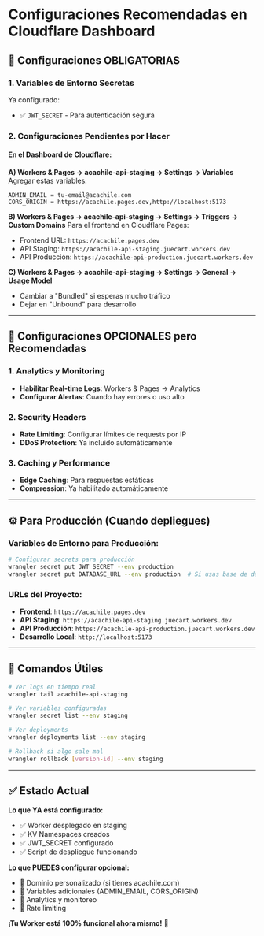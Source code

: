 # Configuraciones Recomendadas en Cloudflare Dashboard

## 🎯 Configuraciones OBLIGATORIAS

### 1. Variables de Entorno Secretas
Ya configurado:
- ✅ `JWT_SECRET` - Para autenticación segura

### 2. Configuraciones Pendientes por Hacer

#### En el Dashboard de Cloudflare:

**A) Workers & Pages → acachile-api-staging → Settings → Variables**
Agregar estas variables:
```
ADMIN_EMAIL = tu-email@acachile.com
CORS_ORIGIN = https://acachile.pages.dev,http://localhost:5173
```

**B) Workers & Pages → acachile-api-staging → Settings → Triggers → Custom Domains**
Para el frontend en Cloudflare Pages:
- Frontend URL: `https://acachile.pages.dev`
- API Staging: `https://acachile-api-staging.juecart.workers.dev`
- API Producción: `https://acachile-api-production.juecart.workers.dev`

**C) Workers & Pages → acachile-api-staging → Settings → General → Usage Model**
- Cambiar a "Bundled" si esperas mucho tráfico
- Dejar en "Unbound" para desarrollo

---

## 🚀 Configuraciones OPCIONALES pero Recomendadas

### 1. Analytics y Monitoring
- **Habilitar Real-time Logs**: Workers & Pages → Analytics
- **Configurar Alertas**: Cuando hay errores o uso alto

### 2. Security Headers
- **Rate Limiting**: Configurar límites de requests por IP
- **DDoS Protection**: Ya incluido automáticamente

### 3. Caching y Performance
- **Edge Caching**: Para respuestas estáticas
- **Compression**: Ya habilitado automáticamente

---

## ⚙️ Para Producción (Cuando depliegues)

### Variables de Entorno para Producción:
```bash
# Configurar secrets para producción
wrangler secret put JWT_SECRET --env production
wrangler secret put DATABASE_URL --env production  # Si usas base de datos
```

### URLs del Proyecto:
- **Frontend**: `https://acachile.pages.dev`
- **API Staging**: `https://acachile-api-staging.juecart.workers.dev`
- **API Producción**: `https://acachile-api-production.juecart.workers.dev`
- **Desarrollo Local**: `http://localhost:5173`

---

## 🔧 Comandos Útiles

```bash
# Ver logs en tiempo real
wrangler tail acachile-api-staging

# Ver variables configuradas
wrangler secret list --env staging

# Ver deployments
wrangler deployments list --env staging

# Rollback si algo sale mal
wrangler rollback [version-id] --env staging
```

---

## ✅ Estado Actual

**Lo que YA está configurado:**
- ✅ Worker desplegado en staging
- ✅ KV Namespaces creados
- ✅ JWT_SECRET configurado
- ✅ Script de despliegue funcionando

**Lo que PUEDES configurar opcional:**
- 🔄 Dominio personalizado (si tienes acachile.com)
- 🔄 Variables adicionales (ADMIN_EMAIL, CORS_ORIGIN)
- 🔄 Analytics y monitoreo
- 🔄 Rate limiting

**¡Tu Worker está 100% funcional ahora mismo!** 🎉